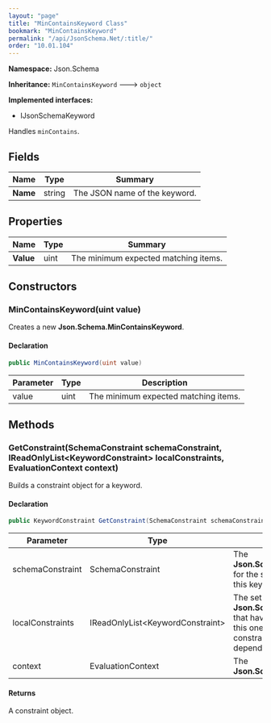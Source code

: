 ```yaml
---
layout: "page"
title: "MinContainsKeyword Class"
bookmark: "MinContainsKeyword"
permalink: "/api/JsonSchema.Net/:title/"
order: "10.01.104"
---
```

**Namespace:** Json.Schema

**Inheritance:**
`MinContainsKeyword`
 🡒 
`object`

**Implemented interfaces:**

- IJsonSchemaKeyword

Handles `minContains`.

## Fields

| Name | Type | Summary |
|---|---|---|
| **Name** | string | The JSON name of the keyword. |

## Properties

| Name | Type | Summary |
|---|---|---|
| **Value** | uint | The minimum expected matching items. |

## Constructors

### MinContainsKeyword(uint value)

Creates a new **Json.Schema.MinContainsKeyword**.

#### Declaration

```c#
public MinContainsKeyword(uint value)
```

| Parameter | Type | Description |
|---|---|---|
| value | uint | The minimum expected matching items. |


## Methods

### GetConstraint(SchemaConstraint schemaConstraint, IReadOnlyList\<KeywordConstraint\> localConstraints, EvaluationContext context)

Builds a constraint object for a keyword.

#### Declaration

```c#
public KeywordConstraint GetConstraint(SchemaConstraint schemaConstraint, IReadOnlyList<KeywordConstraint> localConstraints, EvaluationContext context)
```

| Parameter | Type | Description |
|---|---|---|
| schemaConstraint | SchemaConstraint | The **Json.Schema.SchemaConstraint** for the schema object that houses this keyword. |
| localConstraints | IReadOnlyList\<KeywordConstraint\> | The set of other **Json.Schema.KeywordConstraint**s that have been processed prior to this one. Will contain the constraints for keyword dependencies. |
| context | EvaluationContext | The **Json.Schema.EvaluationContext**. |


#### Returns

A constraint object.

